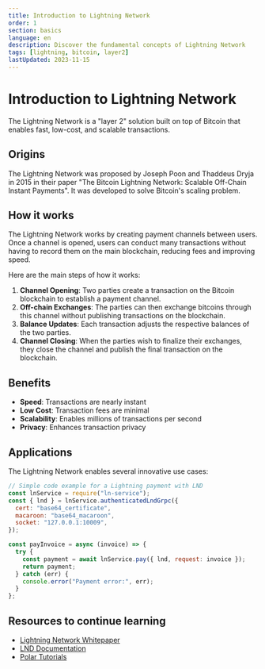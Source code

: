 ```yaml
---
title: Introduction to Lightning Network
order: 1
section: basics
language: en
description: Discover the fundamental concepts of Lightning Network
tags: [lightning, bitcoin, layer2]
lastUpdated: 2023-11-15
---
```


# Introduction to Lightning Network

The Lightning Network is a "layer 2" solution built on top of Bitcoin that enables fast, low-cost, and scalable transactions.

## Origins

The Lightning Network was proposed by Joseph Poon and Thaddeus Dryja in 2015 in their paper "The Bitcoin Lightning Network: Scalable Off-Chain Instant Payments". It was developed to solve Bitcoin's scaling problem.

## How it works

The Lightning Network works by creating payment channels between users. Once a channel is opened, users can conduct many transactions without having to record them on the main blockchain, reducing fees and improving speed.

Here are the main steps of how it works:

1. **Channel Opening**: Two parties create a transaction on the Bitcoin blockchain to establish a payment channel.
2. **Off-chain Exchanges**: The parties can then exchange bitcoins through this channel without publishing transactions on the blockchain.
3. **Balance Updates**: Each transaction adjusts the respective balances of the two parties.
4. **Channel Closing**: When the parties wish to finalize their exchanges, they close the channel and publish the final transaction on the blockchain.

## Benefits

- **Speed**: Transactions are nearly instant
- **Low Cost**: Transaction fees are minimal
- **Scalability**: Enables millions of transactions per second
- **Privacy**: Enhances transaction privacy

## Applications

The Lightning Network enables several innovative use cases:

```js
// Simple code example for a Lightning payment with LND
const lnService = require("ln-service");
const { lnd } = lnService.authenticatedLndGrpc({
  cert: "base64_certificate",
  macaroon: "base64_macaroon",
  socket: "127.0.0.1:10009",
});

const payInvoice = async (invoice) => {
  try {
    const payment = await lnService.pay({ lnd, request: invoice });
    return payment;
  } catch (err) {
    console.error("Payment error:", err);
  }
};
```

## Resources to continue learning

- [Lightning Network Whitepaper](https://lightning.network/lightning-network-paper.pdf)
- [LND Documentation](https://api.lightning.community/)
- [Polar Tutorials](https://lightningpolar.com/)
